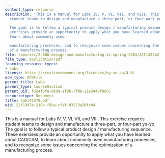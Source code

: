 ```yaml
---
content_type: resource
description: 'This is a manual for Labs IV, V, VI, VII, and VIII. This exercise requires
  student teams to design and manufacture a three-part, or four-part yo-yo.

  The goal is to follow a typical product design / manufacturing sequence.  These
  exercises provide an opportunity to apply what you have learned about CAD/CAM, to
  learn about commonly used

  manufacturing processes, and to recognize some issues concerning the optimization
  of a manufacturing process.'
file: /courses/2-008-design-and-manufacturing-ii-spring-2003/22f1397b2154f8bacfefd3573a20fe04_Labs45678.pdf
file_type: application/pdf
learning_resource_types:
- Labs
license: https://creativecommons.org/licenses/by-nc-sa/4.0/
ocw_type: OCWFile
parent_title: Labs
parent_type: CourseSection
parent_uid: f024f6fe-0bda-1f8b-7fd8-21e3446f0d65
resourcetype: Document
title: Labs45678.pdf
uid: 22f1397b-2154-f8ba-cfef-d3573a20fe04
---
```

This is a manual for Labs IV, V, VI, VII, and VIII. This exercise requires student teams to design and manufacture a three-part, or four-part yo-yo.
The goal is to follow a typical product design / manufacturing sequence.  These exercises provide an opportunity to apply what you have learned about CAD/CAM, to learn about commonly used
manufacturing processes, and to recognize some issues concerning the optimization of a manufacturing process.